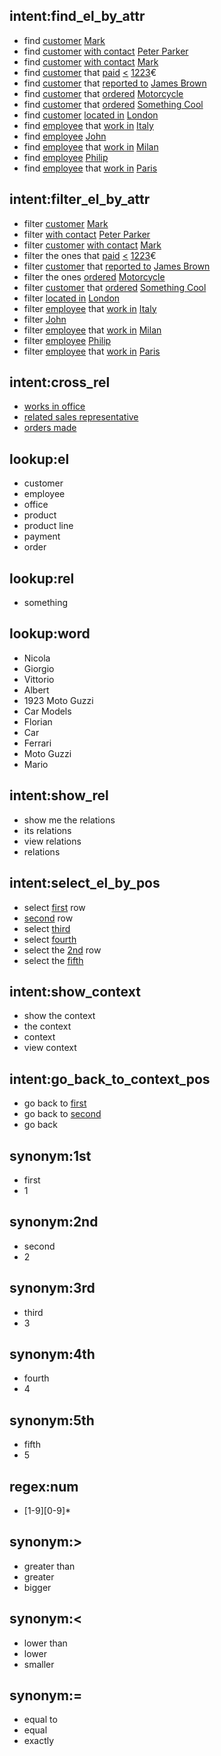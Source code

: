 ## intent:find_el_by_attr
- find [customer](el) [Mark](word)
- find [customer](el) [with contact](attr) [Peter Parker](word)
- find [customer](el) [with contact](attr) [Mark](word)
- find [customer](el) that [paid](attr) [<](num_op) [1223](num)€
- find [customer](el) that [reported to](attr) [James Brown](word)
- find [customer](el) that [ordered](attr) [Motorcycle](word)
- find [customer](el) that [ordered](attr) [Something Cool](word)
- find [customer](el) [located in](attr) [London](word)
- find [employee](el) that [work in](attr) [Italy](word) 
- find [employee](el) [John](word)
- find [employee](el) that [work in](attr) [Milan](word)
- find [employee](el) [Philip](word)
- find [employee](el) that [work in](attr) [Paris](word)

## intent:filter_el_by_attr
- filter [customer](el) [Mark](word)
- filter [with contact](attr) [Peter Parker](word)
- filter [customer](el) [with contact](attr) [Mark](word)
- filter the ones that [paid](attr) [<](num_op) [1223](num)€
- filter [customer](el) that [reported to](attr) [James Brown](word)
- filter the ones [ordered](attr) [Motorcycle](word)
- filter [customer](el) that [ordered](attr) [Something Cool](word)
- filter [located in](attr) [London](word)
- filter [employee](el) that [work in](attr) [Italy](word) 
- filter [John](word)
- filter [employee](el) that [work in](attr) [Milan](word)
- filter [employee](el) [Philip](word)
- filter [employee](el) that [work in](attr) [Paris](word)

## intent:cross_rel
- [works in office](rel)
- [related sales representative](rel)
- [orders made](rel)

## lookup:el
- customer
- employee
- office
- product
- product line
- payment
- order

## lookup:rel
- something

## lookup:word
- Nicola
- Giorgio
- Vittorio
- Albert
- 1923 Moto Guzzi
- Car Models
- Florian
- Car
- Ferrari
- Moto Guzzi
- Mario

## intent:show_rel
- show me the relations
- its relations
- view relations
- relations

## intent:select_el_by_pos
- select [first](pos) row
- [second](pos) row
- select [third](pos)
- select [fourth](pos)
- select the [2nd](pos) row
- select the [fifth](pos)

## intent:show_context
- show the context
- the context
- context
- view context

## intent:go_back_to_context_pos
- go back to [first](pos)
- go back to [second](pos)
- go back

## synonym:1st
- first
- 1
## synonym:2nd
- second
- 2
## synonym:3rd
- third
- 3
## synonym:4th
- fourth
- 4
## synonym:5th
- fifth
- 5

## regex:num
- [1-9][0-9]*

## synonym:>
- greater than
- greater
- bigger
## synonym:<
- lower than
- lower
- smaller
## synonym:=
- equal to
- equal
- exactly
